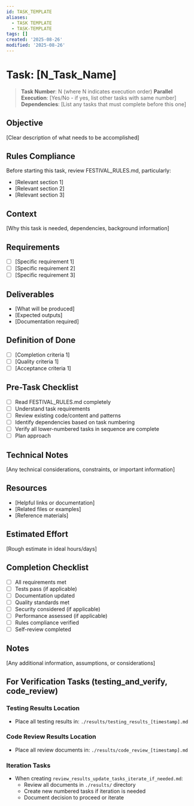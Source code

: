 ```yaml
---
id: TASK_TEMPLATE
aliases:
  - TASK TEMPLATE
  - TASK-TEMPLATE
tags: []
created: '2025-08-26'
modified: '2025-08-26'
---
```


# Task: [N_Task_Name]

> **Task Number**: N (where N indicates execution order) **Parallel Execution**:
> [Yes/No - if yes, list other tasks with same number] **Dependencies**: [List
> any tasks that must complete before this one]

## Objective

[Clear description of what needs to be accomplished]

## Rules Compliance

Before starting this task, review FESTIVAL_RULES.md, particularly:

- [Relevant section 1]
- [Relevant section 2]
- [Relevant section 3]

## Context

[Why this task is needed, dependencies, background information]

## Requirements

- [ ] [Specific requirement 1]
- [ ] [Specific requirement 2]
- [ ] [Specific requirement 3]

## Deliverables

- [What will be produced]
- [Expected outputs]
- [Documentation required]

## Definition of Done

- [ ] [Completion criteria 1]
- [ ] [Quality criteria 1]
- [ ] [Acceptance criteria 1]

## Pre-Task Checklist

- [ ] Read FESTIVAL_RULES.md completely
- [ ] Understand task requirements
- [ ] Review existing code/content and patterns
- [ ] Identify dependencies based on task numbering
- [ ] Verify all lower-numbered tasks in sequence are complete
- [ ] Plan approach

## Technical Notes

[Any technical considerations, constraints, or important information]

## Resources

- [Helpful links or documentation]
- [Related files or examples]
- [Reference materials]

## Estimated Effort

[Rough estimate in ideal hours/days]

## Completion Checklist

- [ ] All requirements met
- [ ] Tests pass (if applicable)
- [ ] Documentation updated
- [ ] Quality standards met
- [ ] Security considered (if applicable)
- [ ] Performance assessed (if applicable)
- [ ] Rules compliance verified
- [ ] Self-review completed

## Notes

[Any additional information, assumptions, or considerations]

## For Verification Tasks (testing_and_verify, code_review)

### Testing Results Location

- Place all testing results in: `./results/testing_results_[timestamp].md`

### Code Review Results Location

- Place all review documents in: `./results/code_review_[timestamp].md`

### Iteration Tasks

- When creating `review_results_update_tasks_iterate_if_needed.md`:
  - Review all documents in `./results/` directory
  - Create new numbered tasks if iteration is needed
  - Document decision to proceed or iterate
